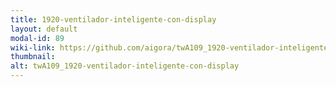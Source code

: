 ```yaml
---
title: 1920-ventilador-inteligente-con-display
layout: default
modal-id: 89
wiki-link: https://github.com/aigora/twA109_1920-ventilador-inteligente-con-display/wiki
thumbnail: 
alt: twA109_1920-ventilador-inteligente-con-display
---
```

